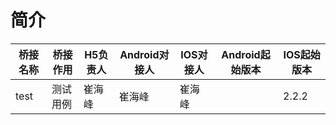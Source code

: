 # 简介
桥接名称 | 桥接作用 | H5负责人 | Android对接人 | IOS对接人 | Android起始版本 | IOS起始版本
--- | --- | --- | --- | --- | --- | ---
test | 测试用例 | 崔海峰 | 崔海峰 | 崔海峰 |  | 2.2.2